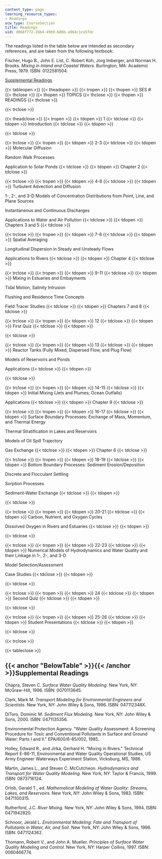 ```yaml
---
content_type: page
learning_resource_types:
- Readings
ocw_type: CourseSection
title: Readings
uid: d068f772-2bb4-49b9-686b-a964c1ce5fdc
---
```


The readings listed in the table below are intended as secondary references, and are taken from the following textbook:

Fischer, Hugo B., John E. List, C. Robert Koh, Jorg Imberger, and Norman H. Brooks. _Mixing in Inland and Coastal Waters_. Burlington, MA: Academic Press, 1979. ISBN: 0122581504.

[Supplemental Readings](#BelowTable)[](#BelowTable)

{{< tableopen >}}
{{< theadopen >}}
{{< tropen >}}
{{< thopen >}}
SES #
{{< thclose >}}
{{< thopen >}}
TOPICS
{{< thclose >}}
{{< thopen >}}
READINGS
{{< thclose >}}

{{< trclose >}}

{{< theadclose >}}
{{< tropen >}}
{{< tdopen >}}
1
{{< tdclose >}}
{{< tdopen >}}
Introduction
{{< tdclose >}}
{{< tdopen >}}

{{< tdclose >}}

{{< trclose >}}
{{< tropen >}}
{{< tdopen >}}
2-3
{{< tdclose >}}
{{< tdopen >}}
Molecular Diffusion  
  
Random Walk Processes  
  
Application to Solar Ponds
{{< tdclose >}}
{{< tdopen >}}
Chapter 2
{{< tdclose >}}

{{< trclose >}}
{{< tropen >}}
{{< tdopen >}}
4-6
{{< tdclose >}}
{{< tdopen >}}
Turbulent Advection and Diffusion  
  
1-, 2-, and 3-D Models of Concentration Distributions from Point, Line, and Plane Sources  
  
Instantaneous and Continuous Discharges  
  
Applications to Water and Air Pollution
{{< tdclose >}}
{{< tdopen >}}
Chapters 3 and 5
{{< tdclose >}}

{{< trclose >}}
{{< tropen >}}
{{< tdopen >}}
7-8
{{< tdclose >}}
{{< tdopen >}}
Spatial Averaging  
  
Longitudinal Dispersion in Steady and Unsteady Flows  
  
Applications to Rivers
{{< tdclose >}}
{{< tdopen >}}
Chapter 4
{{< tdclose >}}

{{< trclose >}}
{{< tropen >}}
{{< tdopen >}}
9-11
{{< tdclose >}}
{{< tdopen >}}
Mixing in Estuaries and Embayments  
  
Tidal Motion, Salinity Intrusion  
  
Flushing and Residence Time Concepts  
  
Field Tracer Studies
{{< tdclose >}}
{{< tdopen >}}
Chapters 7 and 8
{{< tdclose >}}

{{< trclose >}}
{{< tropen >}}
{{< tdopen >}}
12
{{< tdclose >}}
{{< tdopen >}}
First Quiz
{{< tdclose >}}
{{< tdopen >}}

{{< tdclose >}}

{{< trclose >}}
{{< tropen >}}
{{< tdopen >}}
13
{{< tdclose >}}
{{< tdopen >}}
Reactor Tanks (Fully Mixed, Dispersed Flow, and Plug Flow)  
  
Models of Reservoirs and Ponds  
  
Applications
{{< tdclose >}}
{{< tdopen >}}

{{< tdclose >}}

{{< trclose >}}
{{< tropen >}}
{{< tdopen >}}
14-15
{{< tdclose >}}
{{< tdopen >}}
Initial Mixing (Jets and Plumes; Ocean Outfalls)  
  
Applications
{{< tdclose >}}
{{< tdopen >}}
Chapter 9
{{< tdclose >}}

{{< trclose >}}
{{< tropen >}}
{{< tdopen >}}
16-17
{{< tdclose >}}
{{< tdopen >}}
Surface Boundary Processes: Exchange of Mass, Momentum, and Thermal Energy  
  
Thermal Stratification in Lakes and Reservoirs  
  
Models of Oil Spill Trajectory  
  
Gas Exchange
{{< tdclose >}}
{{< tdopen >}}
Chapter 6
{{< tdclose >}}

{{< trclose >}}
{{< tropen >}}
{{< tdopen >}}
18-19
{{< tdclose >}}
{{< tdopen >}}
Bottom Boundary Processes: Sediment Erosion/Deposition  
  
Discrete and Flocculant Settling  
  
Sorption Processes  
  
Sediment-Water Exchange
{{< tdclose >}}
{{< tdopen >}}

{{< tdclose >}}

{{< trclose >}}
{{< tropen >}}
{{< tdopen >}}
20-21
{{< tdclose >}}
{{< tdopen >}}
Carbon, Nutrient, and Oxygen Cycles  
  
Dissolved Oxygen in Rivers and Estuaries
{{< tdclose >}}
{{< tdopen >}}

{{< tdclose >}}

{{< trclose >}}
{{< tropen >}}
{{< tdopen >}}
22-23
{{< tdclose >}}
{{< tdopen >}}
Numerical Models of Hydrodynamics and Water Quality and their Linkage in 1-, 2-, and 3-D  
  
Model Selection/Assessment  
  
Case Studies
{{< tdclose >}}
{{< tdopen >}}

{{< tdclose >}}

{{< trclose >}}
{{< tropen >}}
{{< tdopen >}}
24
{{< tdclose >}}
{{< tdopen >}}
Second Quiz
{{< tdclose >}}
{{< tdopen >}}

{{< tdclose >}}

{{< trclose >}}
{{< tropen >}}
{{< tdopen >}}
25-26
{{< tdclose >}}
{{< tdopen >}}
Student Presentations
{{< tdclose >}}
{{< tdopen >}}

{{< tdclose >}}

{{< trclose >}}

{{< tableclose >}}

{{< anchor "BelowTable" >}}{{< /anchor >}}Supplemental Readings
---------------------------------------------------------------

Chapra, Steven C. _Surface Water Quality Modeling._ New York, NY: McGraw-Hill, 1996. ISBN: 0070113645.

Clark, Mark M. _Transport Modeling for Environmental Engineers and Scientists._ New York, NY: John Wiley & Sons, 1996. ISBN: 047112348X.

DiToro, Dominic M. _Sediment Flux Modeling._ New York, NY: John Wiley & Sons, 2000. ISBN: 0471135356.

Environmental Protection Agency. "Water Quality Assessment: A Screening Procedure for Toxic and Conventional Pollutants in Surface and Ground Water: Parts I and II." EPA/600/6-85/002, 1985.

Holley, Edward R., and Jirka, Gerhard H. "Mixing in Rivers." Technical Report E-86-11, Environmental and Water Quality Operational Studies, US Army Engineer Waterways Experiment Station, Vicksburg, MS, 1986.

Martin, James L., and Steven C. McCutcheon. _Hydrodynamics and Transport for Water Quality Modeling._ New York, NY: Taylor & Francis, 1999. ISBN: 0873716124.

Orlob, Gerald T., ed. _Mathematical Modeling of Water Quality: Streams, Lakes, and Reservoirs._ New York, NY: John Wiley & Sons, 1983. ISBN: 0471100315.

Rutherford, J.C. _River Mixing._ New York, NY: John Wiley & Sons, 1994. ISBN: 0471942820.

Schnoor, Jerald L. _Environmental Modeling: Fate and Transport of Pollutants in Water, Air, and Soil._ New York, NY: John Wiley & Sons, 1996. ISBN: 0471124362.

Thomann, Robert V., and John A. Mueller. _Principles of Surface Water Quality Modeling and Control._ New York, NY: Harper Collins, 1997. ISBN: 0060466774.